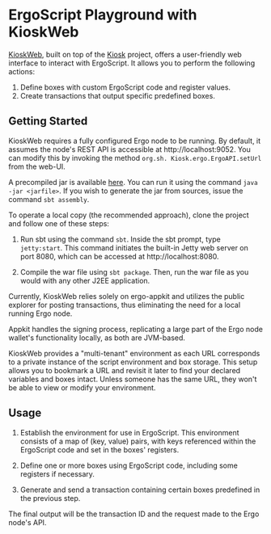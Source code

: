 <!-- TODO: Check if this is still the most up to date info -->
# ErgoScript Playground with KioskWeb

[KioskWeb](https://github.com/scalahub/KioskWeb), built on top of the [Kiosk](https://github.com/scalahub/Kiosk) project, offers a user-friendly web interface to interact with ErgoScript. It allows you to perform the following actions:

1. Define boxes with custom ErgoScript code and register values.
2. Create transactions that output specific predefined boxes.

## Getting Started

KioskWeb requires a fully configured Ergo node to be running. By default, it assumes the node's REST API is accessible at http://localhost:9052. You can modify this by invoking the method `org.sh. Kiosk.ergo.ErgoAPI.setUrl` from the web-UI.

A precompiled jar is available [here](https://github.com/scalahub/Kiosk/releases/tag/0.1). You can run it using the command `java -jar <jarfile>`. If you wish to generate the jar from sources, issue the command `sbt assembly`.

To operate a local copy (the recommended approach), clone the project and follow one of these steps:

1. Run sbt using the command `sbt`. Inside the sbt prompt, type `jetty:start`. This command initiates the built-in Jetty web server on port 8080, which can be accessed at http://localhost:8080.

2. Compile the war file using `sbt package`. Then, run the war file as you would with any other J2EE application.

Currently, KioskWeb relies solely on ergo-appkit and utilizes the public explorer for posting transactions, thus eliminating the need for a local running Ergo node.

Appkit handles the signing process, replicating a large part of the Ergo node wallet's functionality locally, as both are JVM-based.

KioskWeb provides a "multi-tenant" environment as each URL corresponds to a private instance of the script environment and box storage. This setup allows you to bookmark a URL and revisit it later to find your declared variables and boxes intact. Unless someone has the same URL, they won't be able to view or modify your environment.

## Usage

1. Establish the environment for use in ErgoScript. This environment consists of a map of (key, value) pairs, with keys referenced within the ErgoScript code and set in the boxes' registers.

2. Define one or more boxes using ErgoScript code, including some registers if necessary.

3. Generate and send a transaction containing certain boxes predefined in the previous step.

The final output will be the transaction ID and the request made to the Ergo node's API.